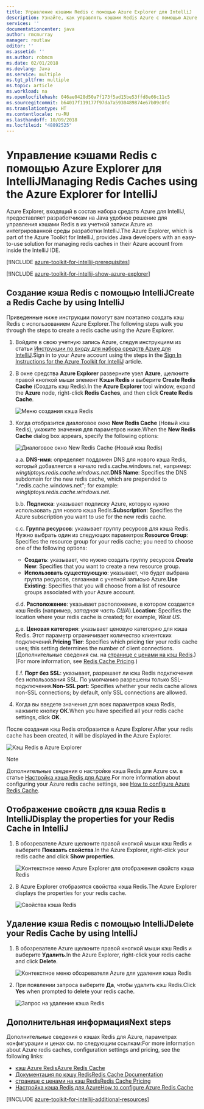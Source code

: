 ```yaml
---
title: Управление кэшами Redis с помощью Azure Explorer для IntelliJ
description: Узнайте, как управлять кэшами Redis Azure с помощью Azure Explorer для IntelliJ.
services: ''
documentationcenter: java
author: rmcmurray
manager: routlaw
editor: ''
ms.assetid: ''
ms.author: robmcm
ms.date: 02/01/2018
ms.devlang: Java
ms.service: multiple
ms.tgt_pltfrm: multiple
ms.topic: article
ms.workload: na
ms.openlocfilehash: 046ae0428d50a7f173f5ad15be53ffd8e66c11c5
ms.sourcegitcommit: b64017f119177f97da7a5930489874e67b09c0fc
ms.translationtype: HT
ms.contentlocale: ru-RU
ms.lasthandoff: 10/09/2018
ms.locfileid: "48892525"
---
```

# <a name="managing-redis-caches-using-the-azure-explorer-for-intellij"></a><span data-ttu-id="25460-103">Управление кэшами Redis с помощью Azure Explorer для IntelliJ</span><span class="sxs-lookup"><span data-stu-id="25460-103">Managing Redis Caches using the Azure Explorer for IntelliJ</span></span>

<span data-ttu-id="25460-104">Azure Explorer, входящий в состав набора средств Azure для IntelliJ, предоставляет разработчикам на Java удобное решение для управления кэшами Redis в их учетной записи Azure из интегрированной среды разработки IntelliJ.</span><span class="sxs-lookup"><span data-stu-id="25460-104">The Azure Explorer, which is part of the Azure Toolkit for IntelliJ, provides Java developers with an easy-to-use solution for managing redis caches in their Azure account from inside the IntelliJ IDE.</span></span>

[!INCLUDE [azure-toolkit-for-intellij-prerequisites](../includes/azure-toolkit-for-intellij-prerequisites.md)]

[!INCLUDE [azure-toolkit-for-intellij-show-azure-explorer](../includes/azure-toolkit-for-intellij-show-azure-explorer.md)]

## <a name="create-a-redis-cache-by-using-intellij"></a><span data-ttu-id="25460-105">Создание кэша Redis с помощью IntelliJ</span><span class="sxs-lookup"><span data-stu-id="25460-105">Create a Redis Cache by using IntelliJ</span></span>

<span data-ttu-id="25460-106">Приведенные ниже инструкции помогут вам поэтапно создать кэш Redis с использованием Azure Explorer.</span><span class="sxs-lookup"><span data-stu-id="25460-106">The following steps walk you through the steps to create a redis cache using the Azure Explorer.</span></span>

1. <span data-ttu-id="25460-107">Войдите в свою учетную запись Azure, следуя инструкциям из статьи [Инструкции по входу для набора средств Azure для IntelliJ].</span><span class="sxs-lookup"><span data-stu-id="25460-107">Sign in to your Azure account using the steps in the [Sign In Instructions for the Azure Toolkit for IntelliJ] article.</span></span>

1. <span data-ttu-id="25460-108">В окне средства **Azure Explorer** разверните узел **Azure**, щелкните правой кнопкой мыши элемент **Кэши Redis** и выберите **Create Redis Cache** (Создать кэш Redis).</span><span class="sxs-lookup"><span data-stu-id="25460-108">In the **Azure Explorer** tool window, expand the **Azure** node, right-click **Redis Caches**, and then click **Create Redis Cache**.</span></span>

   ![Меню создания кэша Redis][CR01]

1. <span data-ttu-id="25460-110">Когда отобразится диалоговое окно **New Redis Cache** (Новый кэш Redis), укажите значения для параметров ниже.</span><span class="sxs-lookup"><span data-stu-id="25460-110">When the **New Redis Cache** dialog box appears, specify the following options:</span></span>

   ![Диалоговое окно New Redis Cache (Новый кэш Redis)][CR02]

   <span data-ttu-id="25460-112">a.</span><span class="sxs-lookup"><span data-stu-id="25460-112">a.</span></span> <span data-ttu-id="25460-113">**DNS-имя**: определяет поддомен DNS для нового кэша Redis, который добавляется в начало redis.cache.windows.net, например: *wingtiptoys.redis.cache.windows.net*.</span><span class="sxs-lookup"><span data-stu-id="25460-113">**DNS Name**: Specifies the DNS subdomain for the new redis cache, which are prepended to ".redis.cache.windows.net"; for example: *wingtiptoys.redis.cache.windows.net*.</span></span>

   <span data-ttu-id="25460-114">b.</span><span class="sxs-lookup"><span data-stu-id="25460-114">b.</span></span> <span data-ttu-id="25460-115">**Подписка**: указывает подписку Azure, которую нужно использовать для нового кэша Redis.</span><span class="sxs-lookup"><span data-stu-id="25460-115">**Subscription**: Specifies the Azure subscription you want to use for the new redis cache.</span></span>

   <span data-ttu-id="25460-116">c.</span><span class="sxs-lookup"><span data-stu-id="25460-116">c.</span></span> <span data-ttu-id="25460-117">**Группа ресурсов**: указывает группу ресурсов для кэша Redis. Нужно выбрать один из следующих параметров:</span><span class="sxs-lookup"><span data-stu-id="25460-117">**Resource Group**: Specifies the resource group for your redis cache; you need to choose one of the following options:</span></span> 
      * <span data-ttu-id="25460-118">**Создать**: указывает, что нужно создать группу ресурсов.</span><span class="sxs-lookup"><span data-stu-id="25460-118">**Create New**: Specifies that you want to create a new resource group.</span></span> 
      * <span data-ttu-id="25460-119">**Использовать существующую**: указывает, что будет выбрана группа ресурсов, связанная с учетной записью Azure.</span><span class="sxs-lookup"><span data-stu-id="25460-119">**Use Existing**: Specifies that you will choose from a list of resource groups associated with your Azure account.</span></span> 

   <span data-ttu-id="25460-120">d.</span><span class="sxs-lookup"><span data-stu-id="25460-120">d.</span></span> <span data-ttu-id="25460-121">**Расположение**: указывает расположение, в котором создается кэш Redis (например, *западная часть США*).</span><span class="sxs-lookup"><span data-stu-id="25460-121">**Location**: Specifies the location where your redis cache is created; for example, *West US*.</span></span>

   <span data-ttu-id="25460-122">д.</span><span class="sxs-lookup"><span data-stu-id="25460-122">e.</span></span> <span data-ttu-id="25460-123">**Ценовая категория**: указывает ценовую категорию для кэша Redis. Этот параметр ограничивает количество клиентских подключений.</span><span class="sxs-lookup"><span data-stu-id="25460-123">**Pricing Tier**: Specifies which pricing tier your redis cache uses; this setting determines the number of client connections.</span></span> <span data-ttu-id="25460-124">(Дополнительные сведения см. на [странице с ценами на кэш Redis].)</span><span class="sxs-lookup"><span data-stu-id="25460-124">(For more information, see [Redis Cache Pricing].)</span></span>

   <span data-ttu-id="25460-125">Е.</span><span class="sxs-lookup"><span data-stu-id="25460-125">f.</span></span> <span data-ttu-id="25460-126">**Порт без SSL**: указывает, разрешает ли кэш Redis подключения без использования SSL. По умолчанию разрешены только SSL-подключения.</span><span class="sxs-lookup"><span data-stu-id="25460-126">**Non-SSL port**: Specifies whether your redis cache allows non-SSL connections; by default, only SSL connections are allowed.</span></span>

1. <span data-ttu-id="25460-127">Когда вы введете значения для всех параметров кэша Redis, нажмите кнопку **ОК**.</span><span class="sxs-lookup"><span data-stu-id="25460-127">When you have specified all your redis cache settings, click **OK**.</span></span>

<span data-ttu-id="25460-128">После создания кэш Redis отобразится в Azure Explorer.</span><span class="sxs-lookup"><span data-stu-id="25460-128">After your redis cache has been created, it will be displayed in the Azure Explorer.</span></span>

   ![Кэш Redis в Azure Explorer][CR03]

> [!NOTE]
>
> <span data-ttu-id="25460-130">Дополнительные сведения о настройке кэша Redis для Azure см. в статье [Настройка кэша Redis для Azure].</span><span class="sxs-lookup"><span data-stu-id="25460-130">For more information about configuring your Azure redis cache settings, see [How to configure Azure Redis Cache].</span></span>
>

## <a name="display-the-properties-for-your-redis-cache-in-intellij"></a><span data-ttu-id="25460-131">Отображение свойств для кэша Redis в IntelliJ</span><span class="sxs-lookup"><span data-stu-id="25460-131">Display the properties for your Redis Cache in IntelliJ</span></span>

1. <span data-ttu-id="25460-132">В обозревателе Azure щелкните правой кнопкой мыши кэш Redis и выберите **Показать свойства**.</span><span class="sxs-lookup"><span data-stu-id="25460-132">In the Azure Explorer, right-click your redis cache and click **Show properties**.</span></span>

   ![Контекстное меню Azure Explorer для отображения свойств кэша Redis][SP01]

1. <span data-ttu-id="25460-134">В Azure Explorer отобразятся свойства кэша Redis.</span><span class="sxs-lookup"><span data-stu-id="25460-134">The Azure Explorer displays the properties for your redis cache.</span></span>

   ![Свойства кэша Redis][SP02]

## <a name="delete-your-redis-cache-by-using-intellij"></a><span data-ttu-id="25460-136">Удаление кэша Redis с помощью IntelliJ</span><span class="sxs-lookup"><span data-stu-id="25460-136">Delete your Redis Cache by using IntelliJ</span></span>

1. <span data-ttu-id="25460-137">В обозревателе Azure щелкните правой кнопкой мыши кэш Redis и выберите **Удалить**.</span><span class="sxs-lookup"><span data-stu-id="25460-137">In the Azure Explorer, right-click your redis cache and click **Delete**.</span></span>

   ![Контекстное меню обозревателя Azure для удаления кэша Redis][DE01]

1. <span data-ttu-id="25460-139">При появлении запроса выберите **Да**, чтобы удалить кэш Redis.</span><span class="sxs-lookup"><span data-stu-id="25460-139">Click **Yes** when prompted to delete your redis cache.</span></span>

   ![Запрос на удаление кэша Redis][DE02]

## <a name="next-steps"></a><span data-ttu-id="25460-141">Дополнительная информация</span><span class="sxs-lookup"><span data-stu-id="25460-141">Next steps</span></span>

<span data-ttu-id="25460-142">Дополнительные сведения о кэшах Redis для Azure, параметрах конфигурации и ценах см. по следующим ссылкам:</span><span class="sxs-lookup"><span data-stu-id="25460-142">For more information about Azure redis caches, configuration settings and pricing, see the following links:</span></span>

* <span data-ttu-id="25460-143">[кэш Azure Redis]</span><span class="sxs-lookup"><span data-stu-id="25460-143">[Azure Redis Cache]</span></span>
* <span data-ttu-id="25460-144">[Документация по кэшу Redis]</span><span class="sxs-lookup"><span data-stu-id="25460-144">[Redis Cache Documentation]</span></span>
* <span data-ttu-id="25460-145">[странице с ценами на кэш Redis]</span><span class="sxs-lookup"><span data-stu-id="25460-145">[Redis Cache Pricing]</span></span>
* <span data-ttu-id="25460-146">[Настройка кэша Redis для Azure]</span><span class="sxs-lookup"><span data-stu-id="25460-146">[How to configure Azure Redis Cache]</span></span>

[!INCLUDE [azure-toolkit-for-intellij-additional-resources](../includes/azure-toolkit-for-intellij-additional-resources.md)]

<!-- URL List -->

[странице с ценами на кэш Redis]: https://azure.microsoft.com/pricing/details/cache/
[Redis Cache Pricing]: https://azure.microsoft.com/pricing/details/cache/
[кэш Azure Redis]: https://azure.microsoft.com/services/cache/
[Azure Redis Cache]: https://azure.microsoft.com/services/cache/
[Документация по кэшу Redis]: /azure/redis-cache
[Redis Cache Documentation]: /azure/redis-cache
[Настройка кэша Redis для Azure]: /azure/redis-cache/cache-configure
[How to configure Azure Redis Cache]: /azure/redis-cache/cache-configure
[Инструкции по входу для набора средств Azure для IntelliJ]: ./azure-toolkit-for-intellij-sign-in-instructions.md
[Sign In Instructions for the Azure Toolkit for IntelliJ]: ./azure-toolkit-for-intellij-sign-in-instructions.md

<!-- IMG List -->

[CR01]: media/azure-toolkit-for-intellij-managing-redis-caches-using-azure-explorer/CR01.png
[CR02]: media/azure-toolkit-for-intellij-managing-redis-caches-using-azure-explorer/CR02.png
[CR03]: media/azure-toolkit-for-intellij-managing-redis-caches-using-azure-explorer/CR03.png

[SP01]: media/azure-toolkit-for-intellij-managing-redis-caches-using-azure-explorer/SP01.png
[SP02]: media/azure-toolkit-for-intellij-managing-redis-caches-using-azure-explorer/SP02.png

[DE01]: media/azure-toolkit-for-intellij-managing-redis-caches-using-azure-explorer/DE01.png
[DE02]: media/azure-toolkit-for-intellij-managing-redis-caches-using-azure-explorer/DE02.png
